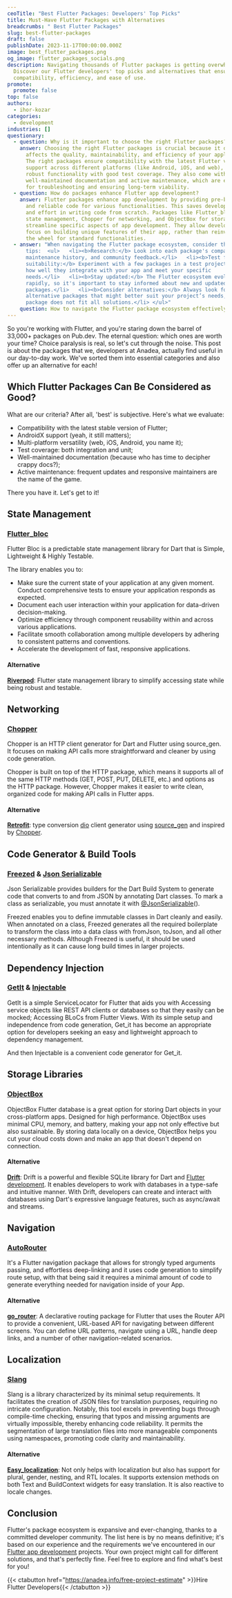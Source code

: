 ```yaml
---
ceoTitle: "Best Flutter Packages: Developers' Top Picks"
title: Must-Have Flutter Packages with Alternatives
breadcrumbs: " Best Flutter Packages"
slug: best-flutter-packages
draft: false
publishDate: 2023-11-17T00:00:00.000Z
image: best_flutter_packages.png
og_image: flutter_packages_socials.png
description: Navigating thousands of Flutter packages is getting overwhelming?
  Discover our Flutter developers' top picks and alternatives that ensure
  compatibility, efficiency, and ease of use.
promote:
  promote: false
top: false
authors:
  - ihor-kozar
categories:
  - development
industries: []
questionary:
  - question: Why is it important to choose the right Flutter packages?
    answer: Choosing the right Flutter packages is crucial because it directly
      affects the quality, maintainability, and efficiency of your application.
      The right packages ensure compatibility with the latest Flutter versions,
      support across different platforms (like Android, iOS, and web), and offer
      robust functionality with good test coverage. They also come with
      well-maintained documentation and active maintenance, which are essential
      for troubleshooting and ensuring long-term viability.
  - question: How do packages enhance Flutter app development?
    answer: Flutter packages enhance app development by providing pre-built, tested,
      and reliable code for various functionalities. This saves developers time
      and effort in writing code from scratch. Packages like Flutter_bloc for
      state management, Chopper for networking, and ObjectBox for storage
      streamline specific aspects of app development. They allow developers to
      focus on building unique features of their app, rather than reinventing
      the wheel for standard functionalities.
  - answer: "When navigating the Flutter package ecosystem, consider the following
      tips:  <ul>   <li><b>Research:</b> Look into each package's compatibility,
      maintenance history, and community feedback.</li>   <li><b>Test for
      suitability:</b> Experiment with a few packages in a test project to see
      how well they integrate with your app and meet your specific
      needs.</li>   <li><b>Stay updated:</b> The Flutter ecosystem evolves
      rapidly, so it's important to stay informed about new and updated
      packages.</li>   <li><b>Consider alternatives:</b> Always look for
      alternative packages that might better suit your project’s needs, as one
      package does not fit all solutions.</li> </ul>"
    question: How to navigate the Flutter package ecosystem effectively?
---
```

So you're working with Flutter, and you're staring down the barrel of 33,000+ packages on Pub.dev. The eternal question: which ones are worth your time? Choice paralysis is real, so let's cut through the noise. This post is about the packages that we, developers at Anadea, actually find useful in our day-to-day work. We've sorted them into essential categories and also offer up an alternative for each!

## Which Flutter Packages Can Be Considered as Good?

What are our criteria? After all, 'best' is subjective. Here's what we evaluate:

- Compatibility with the latest stable version of Flutter;
- AndroidX support (yeah, it still matters);
- Multi-platform versatility (web, iOS, Android, you name it);
- Test coverage: both integration and unit;
- Well-maintained documentation (because who has time to decipher crappy docs?);
- Active maintenance: frequent updates and responsive maintainers are the name of the game.

There you have it. Let's get to it!

## State Management

### [Flutter\_bloc](https://bloclibrary.dev/#/)

Flutter Bloc is a predictable state management library for Dart that is Simple, Lightweight & Highly Testable.

The library enables you to:

- Make sure the current state of your application at any given moment.
 Conduct comprehensive tests to ensure your application responds as expected.
- Document each user interaction within your application for data-driven decision-making.
- Optimize efficiency through component reusability within and across various applications.
- Facilitate smooth collaboration among multiple developers by adhering to consistent patterns and conventions.
- Accelerate the development of fast, responsive applications.

#### Alternative

**[Riverpod](https://riverpod.dev/)**: Flutter state management library to simplify accessing state while being robust and testable.

## Networking

### [**Chopper**](https://pub.dev/packages/chopper)

Chopper is an HTTP client generator for Dart and Flutter using source\_gen. It focuses on making API calls more straightforward and cleaner by using code generation.

Chopper is built on top of the HTTP package, which means it supports all of the same HTTP methods (GET, POST, PUT, DELETE, etc.) and options as the HTTP package. However, Chopper makes it easier to write clean, organized code for making API calls in Flutter apps.

#### Alternative

**[Retrofit](https://pub.dev/packages/retrofit)**: type conversion [dio](https://github.com/flutterchina/dio/) client generator using [source\_gen](https://github.com/dart-lang/source_gen) and inspired by [Chopper](https://github.com/lejard-h/chopper).

## Code Generator & Build Tools

### [Freezed](https://pub.dev/packages/freezed) & [Json Serializable](https://pub.dev/packages/json_serializable)

Json Serializable provides builders for the Dart Build System to generate code that converts to and from JSON by annotating Dart classes. To mark a class as serializable, you must annotate it with [@JsonSerializable](http://twitter.com/JsonSerializable)().

Freezed enables you to define immutable classes in Dart cleanly and easily. When annotated on a class, Freezed generates all the required boilerplate to transform the class into a data class with fromJson, toJson, and all other necessary methods. Although Freezed is useful, it should be used intentionally as it can cause long build times in larger projects.

## Dependency Injection

### [GetIt](https://pub.dev/packages/get_it) & [Injectable](https://pub.dev/packages/injectable)

GetIt is a simple ServiceLocator for Flutter that aids you with Accessing service objects like REST API clients or databases so that they easily can be mocked; Accessing BLoCs from Flutter Views. With its simple setup and independence from code generation, Get_it has become an appropriate option for developers seeking an easy and lightweight approach to dependency management.

And then Injectable is a convenient code generator for Get_it.

## Storage Libraries

### [ObjectBox](https://pub.dev/packages/objectbox)

ObjectBox Flutter database is a great option for storing Dart objects in your cross-platform apps. Designed for high performance. ObjectBox uses minimal CPU, memory, and battery, making your app not only effective but also sustainable. By storing data locally on a device, ObjectBox helps you cut your cloud costs down and make an app that doesn't depend on connection.

#### Alternative

**[Drift](https://pub.dev/packages/drift)**: Drift is a powerful and flexible SQLite library for Dart and <a href="https://anadea.info/blog/flutter-development" target="_blank">Flutter development</a>. It enables developers to work with databases in a type-safe and intuitive manner. With Drift, developers can create and interact with databases using Dart's expressive language features, such as async/await and streams.

## Navigation

### [AutoRouter](https://pub.dev/packages/auto_route)

It's a Flutter navigation package that allows for strongly typed arguments passing, and effortless deep-linking and it uses code generation to simplify route setup, with that being said it requires a minimal amount of code to generate everything needed for navigation inside of your App.

#### Alternative

**[go\_router](https://pub.dev/packages/go_router)**: A declarative routing package for Flutter that uses the Router API to provide a convenient, URL-based API for navigating between different screens. You can define URL patterns, navigate using a URL, handle deep links, and a number of other navigation-related scenarios.

## Localization

### [Slang](https://pub.dev/packages/slang)

Slang is a library characterized by its minimal setup requirements. It facilitates the creation of JSON files for translation purposes, requiring no intricate configuration. Notably, this tool excels in preventing bugs through compile-time checking, ensuring that typos and missing arguments are virtually impossible, thereby enhancing code reliability. It permits the segmentation of large translation files into more manageable components using namespaces, promoting code clarity and maintainability.

#### Alternative

**[Easy\_localization](https://pub.dev/packages/easy_localization)**: Not only helps with localization but also has support for plural, gender, nesting, and RTL locales. It supports extension methods on both Text and BuildContext widgets for easy translation. It is also reactive to locale changes.

## Conclusion

Flutter's package ecosystem is expansive and ever-changing, thanks to a committed developer community. The list here is by no means definitive; it's based on our experience and the requirements we've encountered in our <a href="https://anadea.info/services/mobile-development/flutter-development-services" target="_blank">Flutter app development</a> projects. Your own project might call for different solutions, and that's perfectly fine. Feel free to explore and find what's best for you!

{{< ctabutton href="https://anadea.info/free-project-estimate" >}}Hire Flutter Developers{{< /ctabutton >}}
